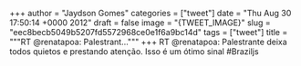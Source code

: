 
+++
author = "Jaydson Gomes"
categories = ["tweet"]
date = "Thu Aug 30 17:50:14 +0000 2012"
draft = false
image = "{TWEET_IMAGE}"
slug = "eec8becb5049b5207fd5572968ce0e1f6a9bc14d"
tags = ["tweet"]
title = """RT @renatapoa: Palestrant..."""
+++
RT @renatapoa: Palestrante deixa todos quietos e prestando atenção. Isso é um ótimo sinal #Braziljs
